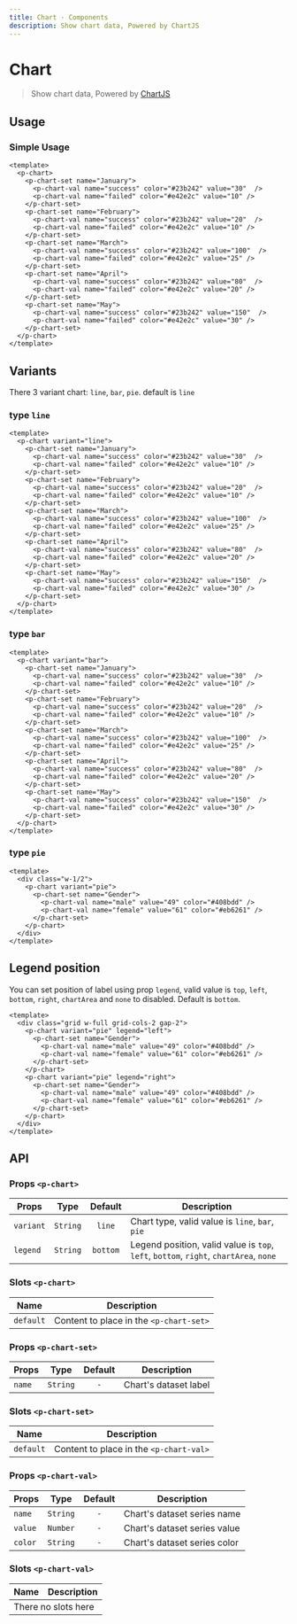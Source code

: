 ```yaml
---
title: Chart · Components
description: Show chart data, Powered by ChartJS
---
```


<script setup>
  import pChart from './Chart.vue'
  import pChartSet from './ChartSet.vue'
  import pChartVal from './ChartVal.vue'
</script>

# Chart

> Show chart data, Powered by [ChartJS](https://chartjs.org)

## Usage

### Simple Usage

<preview>
  <p-chart>
    <p-chart-set name="January">
      <p-chart-val name="success" color="#23b242" value="30"  />
      <p-chart-val name="failed" color="#e42e2c" value="10" />
    </p-chart-set>
    <p-chart-set name="February">
      <p-chart-val name="success" color="#23b242" value="20"  />
      <p-chart-val name="failed" color="#e42e2c" value="10" />
    </p-chart-set>
    <p-chart-set name="March">
      <p-chart-val name="success" color="#23b242" value="100"  />
      <p-chart-val name="failed" color="#e42e2c" value="25" />
    </p-chart-set>
    <p-chart-set name="April">
      <p-chart-val name="success" color="#23b242" value="80"  />
      <p-chart-val name="failed" color="#e42e2c" value="20" />
    </p-chart-set>
    <p-chart-set name="May">
      <p-chart-val name="success" color="#23b242" value="150"  />
      <p-chart-val name="failed" color="#e42e2c" value="30" />
    </p-chart-set>
  </p-chart>
</preview>

```vue
<template>
  <p-chart>
    <p-chart-set name="January">
      <p-chart-val name="success" color="#23b242" value="30"  />
      <p-chart-val name="failed" color="#e42e2c" value="10" />
    </p-chart-set>
    <p-chart-set name="February">
      <p-chart-val name="success" color="#23b242" value="20"  />
      <p-chart-val name="failed" color="#e42e2c" value="10" />
    </p-chart-set>
    <p-chart-set name="March">
      <p-chart-val name="success" color="#23b242" value="100"  />
      <p-chart-val name="failed" color="#e42e2c" value="25" />
    </p-chart-set>
    <p-chart-set name="April">
      <p-chart-val name="success" color="#23b242" value="80"  />
      <p-chart-val name="failed" color="#e42e2c" value="20" />
    </p-chart-set>
    <p-chart-set name="May">
      <p-chart-val name="success" color="#23b242" value="150"  />
      <p-chart-val name="failed" color="#e42e2c" value="30" />
    </p-chart-set>
  </p-chart>
</template>
```

## Variants

There 3 variant chart: `line`, `bar`, `pie`. default is `line`

### type `line`

<preview>
  <p-chart variant="line">
    <p-chart-set name="January">
      <p-chart-val name="success" color="#23b242" value="30"  />
      <p-chart-val name="failed" color="#e42e2c" value="10" />
    </p-chart-set>
    <p-chart-set name="February">
      <p-chart-val name="success" color="#23b242" value="20"  />
      <p-chart-val name="failed" color="#e42e2c" value="10" />
    </p-chart-set>
    <p-chart-set name="March">
      <p-chart-val name="success" color="#23b242" value="100"  />
      <p-chart-val name="failed" color="#e42e2c" value="25" />
    </p-chart-set>
    <p-chart-set name="April">
      <p-chart-val name="success" color="#23b242" value="80"  />
      <p-chart-val name="failed" color="#e42e2c" value="20" />
    </p-chart-set>
    <p-chart-set name="May">
      <p-chart-val name="success" color="#23b242" value="150"  />
      <p-chart-val name="failed" color="#e42e2c" value="30" />
    </p-chart-set>
  </p-chart>
</preview>

```vue
<template>
  <p-chart variant="line">
    <p-chart-set name="January">
      <p-chart-val name="success" color="#23b242" value="30"  />
      <p-chart-val name="failed" color="#e42e2c" value="10" />
    </p-chart-set>
    <p-chart-set name="February">
      <p-chart-val name="success" color="#23b242" value="20"  />
      <p-chart-val name="failed" color="#e42e2c" value="10" />
    </p-chart-set>
    <p-chart-set name="March">
      <p-chart-val name="success" color="#23b242" value="100"  />
      <p-chart-val name="failed" color="#e42e2c" value="25" />
    </p-chart-set>
    <p-chart-set name="April">
      <p-chart-val name="success" color="#23b242" value="80"  />
      <p-chart-val name="failed" color="#e42e2c" value="20" />
    </p-chart-set>
    <p-chart-set name="May">
      <p-chart-val name="success" color="#23b242" value="150"  />
      <p-chart-val name="failed" color="#e42e2c" value="30" />
    </p-chart-set>
  </p-chart>
</template>
```

### type `bar`

<preview>
  <p-chart variant="bar">
    <p-chart-set name="January">
      <p-chart-val name="success" color="#23b242" value="30"  />
      <p-chart-val name="failed" color="#e42e2c" value="10" />
    </p-chart-set>
    <p-chart-set name="February">
      <p-chart-val name="success" color="#23b242" value="20"  />
      <p-chart-val name="failed" color="#e42e2c" value="10" />
    </p-chart-set>
    <p-chart-set name="March">
      <p-chart-val name="success" color="#23b242" value="100"  />
      <p-chart-val name="failed" color="#e42e2c" value="25" />
    </p-chart-set>
    <p-chart-set name="April">
      <p-chart-val name="success" color="#23b242" value="80"  />
      <p-chart-val name="failed" color="#e42e2c" value="20" />
    </p-chart-set>
    <p-chart-set name="May">
      <p-chart-val name="success" color="#23b242" value="150"  />
      <p-chart-val name="failed" color="#e42e2c" value="30" />
    </p-chart-set>
  </p-chart>
</preview>

```vue
<template>
  <p-chart variant="bar">
    <p-chart-set name="January">
      <p-chart-val name="success" color="#23b242" value="30"  />
      <p-chart-val name="failed" color="#e42e2c" value="10" />
    </p-chart-set>
    <p-chart-set name="February">
      <p-chart-val name="success" color="#23b242" value="20"  />
      <p-chart-val name="failed" color="#e42e2c" value="10" />
    </p-chart-set>
    <p-chart-set name="March">
      <p-chart-val name="success" color="#23b242" value="100"  />
      <p-chart-val name="failed" color="#e42e2c" value="25" />
    </p-chart-set>
    <p-chart-set name="April">
      <p-chart-val name="success" color="#23b242" value="80"  />
      <p-chart-val name="failed" color="#e42e2c" value="20" />
    </p-chart-set>
    <p-chart-set name="May">
      <p-chart-val name="success" color="#23b242" value="150"  />
      <p-chart-val name="failed" color="#e42e2c" value="30" />
    </p-chart-set>
  </p-chart>
</template>
```

### type `pie`

<preview>
  <div class="w-1/2">
    <p-chart variant="pie">
      <p-chart-set name="Gender">
        <p-chart-val name="male" value="49" color="#408bdd" />
        <p-chart-val name="female" value="61" color="#eb6261" />
      </p-chart-set>
    </p-chart>
  </div>
</preview>

```vue
<template>
  <div class="w-1/2">
    <p-chart variant="pie">
      <p-chart-set name="Gender">
        <p-chart-val name="male" value="49" color="#408bdd" />
        <p-chart-val name="female" value="61" color="#eb6261" />
      </p-chart-set>
    </p-chart>
  </div>
</template>
```

## Legend position

You can set position of label using prop `legend`, valid value is `top`, `left`, `bottom`, `right`, `chartArea` and `none` to disabled.
Default is `bottom`.

<preview>
  <div class="grid w-full grid-cols-2 gap-2">
    <p-chart variant="pie" legend="left">
      <p-chart-set name="Gender">
        <p-chart-val name="male" value="49" color="#408bdd" />
        <p-chart-val name="female" value="61" color="#eb6261" />
      </p-chart-set>
    </p-chart>
    <p-chart variant="pie" legend="right">
      <p-chart-set name="Gender">
        <p-chart-val name="male" value="49" color="#408bdd" />
        <p-chart-val name="female" value="61" color="#eb6261" />
      </p-chart-set>
    </p-chart>
  </div>
</preview>

```vue
<template>
  <div class="grid w-full grid-cols-2 gap-2">
    <p-chart variant="pie" legend="left">
      <p-chart-set name="Gender">
        <p-chart-val name="male" value="49" color="#408bdd" />
        <p-chart-val name="female" value="61" color="#eb6261" />
      </p-chart-set>
    </p-chart>
    <p-chart variant="pie" legend="right">
      <p-chart-set name="Gender">
        <p-chart-val name="male" value="49" color="#408bdd" />
        <p-chart-val name="female" value="61" color="#eb6261" />
      </p-chart-set>
    </p-chart>
  </div>
</template>
```

## API

### Props `<p-chart>`

| Props     |   Type   | Default  | Description                                                                            |
|-----------|:--------:|:--------:|----------------------------------------------------------------------------------------|
| `variant` | `String` |  `line`  | Chart type, valid value is `line`, `bar`, `pie`                                        |
| `legend`  | `String` | `bottom` | Legend position, valid value is  `top`, `left`, `bottom`, `right`, `chartArea`, `none` |

### Slots `<p-chart>`

| Name      | Description                             |
|-----------|-----------------------------------------|
| `default` | Content to place in the `<p-chart-set>` |

### Props `<p-chart-set>`

| Props  |   Type   | Default | Description           |
|--------|:--------:|:-------:|-----------------------|
| `name` | `String` |   `-`   | Chart's dataset label |

### Slots `<p-chart-set>`

| Name      | Description                             |
|-----------|-----------------------------------------|
| `default` | Content to place in the `<p-chart-val>` |

### Props `<p-chart-val>`

| Props   |   Type   | Default | Description                  |
|---------|:--------:|:-------:|------------------------------|
| `name`  | `String` |   `-`   | Chart's dataset series name  |
| `value` | `Number` |   `-`   | Chart's dataset series value |
| `color` | `String` |   `-`   | Chart's dataset series color |

### Slots `<p-chart-val>`

<table>
  <thead>
    <tr>
      <th>Name</th>
      <th>Description</th>
    </tr>
  </thead>
  <tbody>
    <tr>
      <td colspan="2" class="text-center">There no slots here</td>
    </tr>
  </tbody>
</table>

